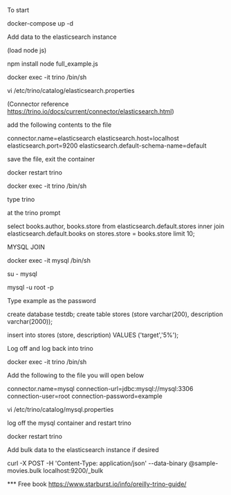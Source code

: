 

To start 

docker-compose up -d

Add data to the elasticsearch instance

(load node js)

npm install 
node full_example.js

docker exec -it trino /bin/sh

vi /etc/trino/catalog/elasticsearch.properties

(Connector reference https://trino.io/docs/current/connector/elasticsearch.html)

add the following contents to the file

connector.name=elasticsearch
elasticsearch.host=localhost
elasticsearch.port=9200
elasticsearch.default-schema-name=default

save the file, exit the container

docker restart trino

docker exec -it trino /bin/sh

type trino

at the trino prompt

select books.author, books.store from elasticsearch.default.stores inner join elasticsearch.default.books on stores.store = books.store limit 10;


MYSQL JOIN

docker exec -it mysql /bin/sh

su - mysql

mysql -u root -p

Type example as the password

create database testdb;
create table stores (store varchar(200), description varchar(2000));

insert into stores (store, description) VALUES ('target','5%');

Log off and log back into trino

docker exec -it trino /bin/sh

Add the following to the file you will open below

connector.name=mysql
connection-url=jdbc:mysql://mysql:3306
connection-user=root
connection-password=example

vi /etc/trino/catalog/mysql.properties

log off the mysql container and restart trino

docker restart trino


Add bulk data to the elasticsearch instance if desired

curl -X POST -H 'Content-Type: application/json' --data-binary @sample-movies.bulk localhost:9200/_bulk


*** Free book https://www.starburst.io/info/oreilly-trino-guide/
